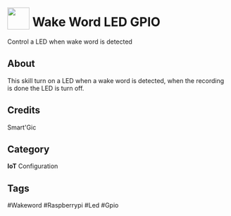 # <img src="https://raw.githack.com/FortAwesome/Font-Awesome/master/svgs/solid/lightbulb.svg" card_color="#22A7F0" width="50" height="50" style="vertical-align:bottom"/> Wake Word LED GPIO

Control a LED when wake word is detected

## About

This skill turn on a LED when a wake word is detected, when the recording is done the LED is turn off.

## Credits

Smart'Gic

## Category

**IoT**
Configuration

## Tags

#Wakeword
#Raspberrypi
#Led
#Gpio
